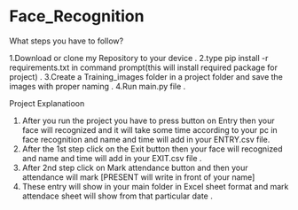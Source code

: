 # Face_Recognition

What steps you have to follow?

  1.Download or clone my Repository to your device .
  2.type pip install -r requirements.txt in command prompt(this will install required package for project) .
  3.Create a Training_images folder in a project folder and save the images with proper naming .
  4.Run main.py file .


Project Explanatioon
  
  1. After you run the project you have to press button on Entry then your face will recognized and it will take some time according to your pc in face recognition            and name and time will add in your ENTRY.csv file.
  2. After the 1st step click on the Exit button then your face will recognized and  name and time will add in your EXIT.csv file .
  3. After 2nd step click on Mark attendance button and then your attendance will mark [PRESENT will write in front of your name]
  4. These entry will show in your main folder in Excel sheet format and mark attendace sheet will show from that particular date .
       
      
